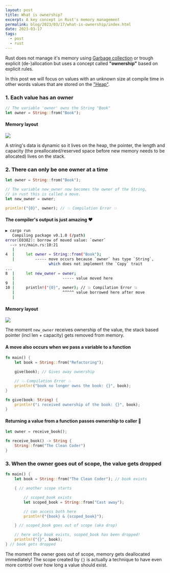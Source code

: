 ```yaml
---
layout: post
title: What is ownership?
excerpt: A key concept in Rust's memory management
permalink: blog/2023/03/17/what-is-ownership/index.html
date: 2023-03-17
tags:
  - post
  - rust
---
```


Rust does not manage it's memory using [Garbage collection](<https://en.wikipedia.org/wiki/Garbage_collection_(computer_science)>) or trough explicit (de-)allocation but uses a concept called **"ownership"** based on explicit rules.

In this post we will focus on values with an unknown size at compile time in other words values that are stored on the ["Heap"](https://www.geeksforgeeks.org/stack-vs-heap-memory-allocation/).

### 1. Each value has an owner

```rust
// The variable 'owner' owns the String "Book"
let owner = String::from("Book");
```

#### Memory layout

![](/images/20230317_string_memory_layout.svg)

A string's data is dynamic so it lives on the heap, the pointer, the length and capacity (the preallocated/reserved space before new memory needs to be allocated) lives on the stack.

### 2. There can only be one owner at a time

```rust
let owner = String::from("Book");

// The variable new_owner now becomes the owner of the String,
// in rust this is called a move.
let new_owner = owner;

println!("{0}", owner); // 💥 Compilation Error 💥
```

#### The compiler's output is just amazing ❤️

```bash
▶ cargo run
   Compiling package v0.1.0 (/path)
error[E0382]: borrow of moved value: `owner`
  --> src/main.rs:10:21
   |
4  |     let owner = String::from("Book");
   |         ----- move occurs because `owner` has type `String`,
                   which does not implement the `Copy` trait
...
8  |     let new_owner = owner;
   |                     ----- value moved here
9  |
10 |     println!("{0}", owner); // 💥 Compilation Error 💥
   |                     ^^^^^ value borrowed here after move
   |
```

#### Memory layout

![](/images/20230317_string_memory_move_layout.svg)

The moment `new_owner` receives ownership of the value, the stack based pointer (incl len + capacity) gets removed from memory.

#### A move also occurs when we pass a variable to a function

```rust
fn main() {
    let book = String::from("Refactoring");

    give(book); // Gives away ownership

    // 💥 Compilation Error 💥
    println!("book no longer owns the book: {}", book);
}

fn give(book: String) {
    println!("i received ownership of the book: {}", book);
}
```

#### Returning a value from a function passes ownership to caller 💪

```rust
let owner = receive_book();

fn receive_book() -> String {
    String::from("The Clean Coder")
}
```

### 3. When the owner goes out of scope, the value gets dropped

```rust
fn main() {
    let book = String::from("The Clean Coder"); // book exists

    { // another scope starts

        // scoped_book exists
        let scoped_book = String::from("Cast away");

        // can access both here
        println!("{book} & {scoped_book}");

    } // scoped_book goes out of scope (aka drop)

    // here only book exists, scoped_book has been dropped!
    println!("{}", book);
} // book gets dropped
```

The moment the owner goes out of scope, memory gets deallocated immediately! The scope created by `{}` is actually a technique to have even more control over how long a value should exist.
